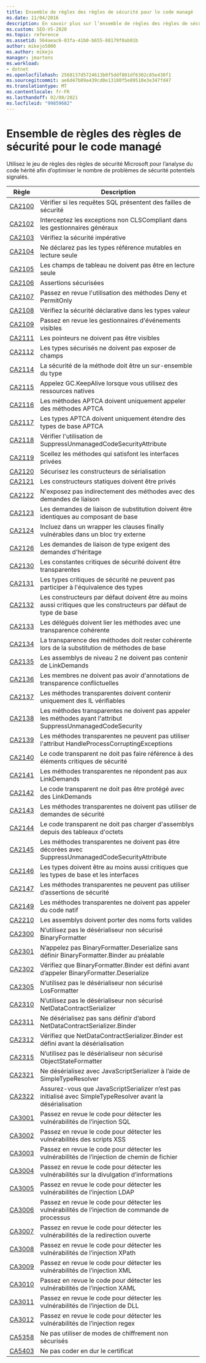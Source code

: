```yaml
---
title: Ensemble de règles des règles de sécurité pour le code managé
ms.date: 11/04/2016
description: En savoir plus sur l’ensemble de règles des règles de sécurité pour l’analyse du code hérité Visual Studio. Consultez les descriptions des règles qui se concentrent sur les problèmes de sécurité potentiels.
ms.custom: SEO-VS-2020
ms.topic: reference
ms.assetid: 564aeac6-03fa-41b0-b655-88179f0ab01b
author: mikejo5000
ms.author: mikejo
manager: jmartens
ms.workload:
- dotnet
ms.openlocfilehash: 2568137d5724613b0f5ddf801df6302c85e430f1
ms.sourcegitcommit: ae6d47b09a439cd0e13180f5e89510e3e347fd47
ms.translationtype: MT
ms.contentlocale: fr-FR
ms.lasthandoff: 02/08/2021
ms.locfileid: "99859682"
---
```

# <a name="security-rules-rule-set-for-managed-code"></a>Ensemble de règles des règles de sécurité pour le code managé

Utilisez le jeu de règles des règles de sécurité Microsoft pour l’analyse du code hérité afin d’optimiser le nombre de problèmes de sécurité potentiels signalés.

|Règle|Description|
|----------|-----------------|
|[CA2100](/dotnet/fundamentals/code-analysis/quality-rules/ca2100)|Vérifier si les requêtes SQL présentent des failles de sécurité|
|[CA2102](../code-quality/ca2102.md)|Interceptez les exceptions non CLSCompliant dans les gestionnaires généraux|
|[CA2103](../code-quality/ca2103.md)|Vérifiez la sécurité impérative|
|[CA2104](../code-quality/ca2104.md)|Ne déclarez pas les types référence mutables en lecture seule|
|[CA2105](../code-quality/ca2105.md)|Les champs de tableau ne doivent pas être en lecture seule|
|[CA2106](../code-quality/ca2106.md)|Assertions sécurisées|
|[CA2107](../code-quality/ca2107.md)|Passez en revue l'utilisation des méthodes Deny et PermitOnly|
|[CA2108](../code-quality/ca2108.md)|Vérifiez la sécurité déclarative dans les types valeur|
|[CA2109](/dotnet/fundamentals/code-analysis/quality-rules/ca2109)|Passez en revue les gestionnaires d'événements visibles|
|[CA2111](../code-quality/ca2111.md)|Les pointeurs ne doivent pas être visibles|
|[CA2112](../code-quality/ca2112.md)|Les types sécurisés ne doivent pas exposer de champs|
|[CA2114](../code-quality/ca2114.md)|La sécurité de la méthode doit être un sur-ensemble du type|
|[CA2115](../code-quality/ca2115.md)|Appelez GC.KeepAlive lorsque vous utilisez des ressources natives|
|[CA2116](../code-quality/ca2116.md)|Les méthodes APTCA doivent uniquement appeler des méthodes APTCA|
|[CA2117](../code-quality/ca2117.md)|Les types APTCA doivent uniquement étendre des types de base APTCA|
|[CA2118](../code-quality/ca2118.md)|Vérifier l'utilisation de SuppressUnmanagedCodeSecurityAttribute|
|[CA2119](/dotnet/fundamentals/code-analysis/quality-rules/ca2119)|Scellez les méthodes qui satisfont les interfaces privées|
|[CA2120](../code-quality/ca2120.md)|Sécurisez les constructeurs de sérialisation|
|[CA2121](../code-quality/ca2121.md)|Les constructeurs statiques doivent être privés|
|[CA2122](../code-quality/ca2122.md)|N'exposez pas indirectement des méthodes avec des demandes de liaison|
|[CA2123](../code-quality/ca2123.md)|Les demandes de liaison de substitution doivent être identiques au composant de base|
|[CA2124](../code-quality/ca2124.md)|Incluez dans un wrapper les clauses finally vulnérables dans un bloc try externe|
|[CA2126](../code-quality/ca2126.md)|Les demandes de liaison de type exigent des demandes d'héritage|
|[CA2130](../code-quality/ca2130.md)|Les constantes critiques de sécurité doivent être transparentes|
|[CA2131](../code-quality/ca2131.md)|Les types critiques de sécurité ne peuvent pas participer à l'équivalence des types|
|[CA2132](../code-quality/ca2132.md)|Les constructeurs par défaut doivent être au moins aussi critiques que les constructeurs par défaut de type de base|
|[CA2133](../code-quality/ca2133.md)|Les délégués doivent lier les méthodes avec une transparence cohérente|
|[CA2134](../code-quality/ca2134.md)|La transparence des méthodes doit rester cohérente lors de la substitution de méthodes de base|
|[CA2135](../code-quality/ca2135.md)|Les assemblys de niveau 2 ne doivent pas contenir de LinkDemands|
|[CA2136](../code-quality/ca2136.md)|Les membres ne doivent pas avoir d'annotations de transparence conflictuelles|
|[CA2137](../code-quality/ca2137.md)|Les méthodes transparentes doivent contenir uniquement des IL vérifiables|
|[CA2138](../code-quality/ca2138.md)|Les méthodes transparentes ne doivent pas appeler les méthodes ayant l'attribut SuppressUnmanagedCodeSecurity|
|[CA2139](../code-quality/ca2139.md)|Les méthodes transparentes ne peuvent pas utiliser l'attribut HandleProcessCorruptingExceptions|
|[CA2140](../code-quality/ca2140.md)|Le code transparent ne doit pas faire référence à des éléments critiques de sécurité|
|[CA2141](../code-quality/ca2141.md)|Les méthodes transparentes ne répondent pas aux LinkDemands|
|[CA2142](../code-quality/ca2142.md)|Le code transparent ne doit pas être protégé avec des LinkDemands|
|[CA2143](../code-quality/ca2143.md)|Les méthodes transparentes ne doivent pas utiliser de demandes de sécurité|
|[CA2144](../code-quality/ca2144.md)|Le code transparent ne doit pas charger d'assemblys depuis des tableaux d'octets|
|[CA2145](../code-quality/ca2145.md)|Les méthodes transparentes ne doivent pas être décorées avec SuppressUnmanagedCodeSecurityAttribute|
|[CA2146](../code-quality/ca2146.md)|Les types doivent être au moins aussi critiques que les types de base et les interfaces|
|[CA2147](../code-quality/ca2147.md)|Les méthodes transparentes ne peuvent pas utiliser d’assertions de sécurité|
|[CA2149](../code-quality/ca2149.md)|Les méthodes transparentes ne doivent pas appeler du code natif|
|[CA2210](../code-quality/ca2210.md)|Les assemblys doivent porter des noms forts valides|
|[CA2300](/dotnet/fundamentals/code-analysis/quality-rules/ca2300)|N’utilisez pas le désérialiseur non sécurisé BinaryFormatter|
|[CA2301](/dotnet/fundamentals/code-analysis/quality-rules/ca2301)|N’appelez pas BinaryFormatter.Deserialize sans définir BinaryFormatter.Binder au préalable|
|[CA2302](/dotnet/fundamentals/code-analysis/quality-rules/ca2302)|Vérifiez que BinaryFormatter.Binder est défini avant d’appeler BinaryFormatter.Deserialize|
|[CA2305](/dotnet/fundamentals/code-analysis/quality-rules/ca2305)|N’utilisez pas le désérialiseur non sécurisé LosFormatter|
|[CA2310](/dotnet/fundamentals/code-analysis/quality-rules/ca2310)|N’utilisez pas le désérialiseur non sécurisé NetDataContractSerializer|
|[CA2311](/dotnet/fundamentals/code-analysis/quality-rules/ca2311)|Ne désérialisez pas sans définir d’abord NetDataContractSerializer.Binder|
|[CA2312](/dotnet/fundamentals/code-analysis/quality-rules/ca2312)|Vérifiez que NetDataContractSerializer.Binder est défini avant la désérialisation|
|[CA2315](/dotnet/fundamentals/code-analysis/quality-rules/ca2315)|N’utilisez pas le désérialiseur non sécurisé ObjectStateFormatter|
|[CA2321](/dotnet/fundamentals/code-analysis/quality-rules/ca2321)|Ne désérialisez avec JavaScriptSerializer à l’aide de SimpleTypeResolver|
|[CA2322](/dotnet/fundamentals/code-analysis/quality-rules/ca2322)|Assurez-vous que JavaScriptSerializer n’est pas initialisé avec SimpleTypeResolver avant la désérialisation|
|[CA3001](/dotnet/fundamentals/code-analysis/quality-rules/ca3001)|Passez en revue le code pour détecter les vulnérabilités de l’injection SQL|
|[CA3002](/dotnet/fundamentals/code-analysis/quality-rules/ca3002)|Passez en revue le code pour détecter les vulnérabilités des scripts XSS|
|[CA3003](/dotnet/fundamentals/code-analysis/quality-rules/ca3003)|Passez en revue le code pour détecter les vulnérabilités de l’injection de chemin de fichier|
|[CA3004](/dotnet/fundamentals/code-analysis/quality-rules/ca3004)|Passez en revue le code pour détecter les vulnérabilités sur la divulgation d’informations|
|[CA3005](/dotnet/fundamentals/code-analysis/quality-rules/ca3005)|Passez en revue le code pour détecter les vulnérabilités de l’injection LDAP|
|[CA3006](/dotnet/fundamentals/code-analysis/quality-rules/ca3006)|Passez en revue le code pour détecter les vulnérabilités de l’injection de commande de processus|
|[CA3007](/dotnet/fundamentals/code-analysis/quality-rules/ca3007)|Passez en revue le code pour détecter les vulnérabilités de la redirection ouverte|
|[CA3008](/dotnet/fundamentals/code-analysis/quality-rules/ca3008)|Passez en revue le code pour détecter les vulnérabilités de l’injection XPath|
|[CA3009](/dotnet/fundamentals/code-analysis/quality-rules/ca3009)|Passez en revue le code pour détecter les vulnérabilités de l’injection XML|
|[CA3010](/dotnet/fundamentals/code-analysis/quality-rules/ca3010)|Passez en revue le code pour détecter les vulnérabilités de l’injection XAML|
|[CA3011](/dotnet/fundamentals/code-analysis/quality-rules/ca3011)|Passez en revue le code pour détecter les vulnérabilités de l’injection de DLL|
|[CA3012](/dotnet/fundamentals/code-analysis/quality-rules/ca3012)|Passez en revue le code pour détecter les vulnérabilités de l’injection regex|
|[CA5358](/dotnet/fundamentals/code-analysis/quality-rules/ca5358)|Ne pas utiliser de modes de chiffrement non sécurisés|
|[CA5403](/dotnet/fundamentals/code-analysis/quality-rules/ca5403)|Ne pas coder en dur le certificat|